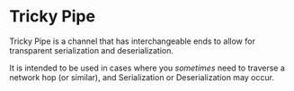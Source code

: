 # Tricky Pipe

Tricky Pipe is a channel that has interchangeable ends to allow for
transparent serialization and deserialization.

It is intended to be used in cases where you *sometimes* need to traverse a network hop (or similar), and Serialization or Deserialization may occur.
